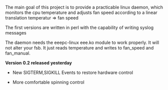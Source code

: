 The main goal of this project is to provide a practicable linux daemon, which monitors the cpu temperature and adjusts fan speed according to a linear translation temperatur => fan speed

The first versions are written in perl with the capability of writing syslog messages

The daemon needs the eeepc-linux eee.ko module to work properly. It will not alter your fsb. It just reads temperature and writes to fan\_speed and fan\_manual.

**Version 0.2 released yesterday**

  * New SIGTERM,SIGKILL Events to restore hardware control

  * More comfortable spinning control